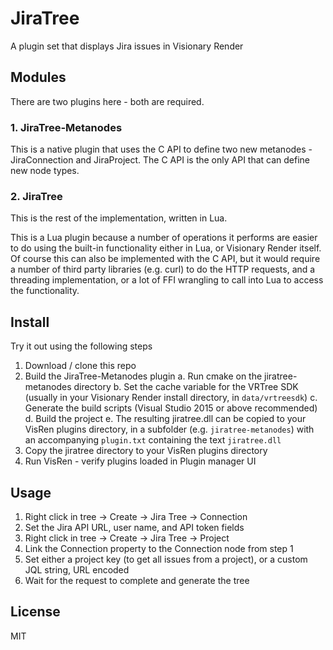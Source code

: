 # JiraTree
A plugin set that displays Jira issues in Visionary Render

## Modules
There are two plugins here - both are required.

### 1. JiraTree-Metanodes
This is a native plugin that uses the C API to define two new metanodes - JiraConnection and JiraProject.
The C API is the only API that can define new node types.

### 2. JiraTree
This is the rest of the implementation, written in Lua.

This is a Lua plugin because a number of operations it performs are easier to do using the built-in functionality either in Lua, or Visionary Render itself. Of course this can also be implemented with the C API, but it would require a number of third party libraries (e.g. curl) to do the HTTP requests, and a threading implementation, or a lot of FFI wrangling to call into Lua to access the functionality.

## Install
Try it out using the following steps

1. Download / clone this repo
2. Build the JiraTree-Metanodes plugin
 a. Run cmake on the jiratree-metanodes directory
 b. Set the cache variable for the VRTree SDK (usually in your Visionary Render install directory, in `data/vrtreesdk`)
 c. Generate the build scripts (Visual Studio 2015 or above recommended)
 d. Build the project
 e. The resulting jiratree.dll can be copied to your VisRen plugins directory, in a subfolder (e.g. `jiratree-metanodes`) with an accompanying `plugin.txt` containing the text `jiratree.dll`
3. Copy the jiratree directory to your VisRen plugins directory
4. Run VisRen - verify plugins loaded in Plugin manager UI

## Usage
1. Right click in tree -> Create -> Jira Tree -> Connection
2. Set the Jira API URL, user name, and API token fields
3. Right click in tree -> Create -> Jira Tree -> Project
4. Link the Connection property to the Connection node from step 1
5. Set either a project key (to get all issues from a project), or a custom JQL string, URL encoded
6. Wait for the request to complete and generate the tree

## License
MIT